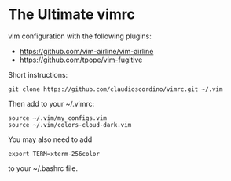 # The Ultimate vimrc

vim configuration with the following plugins:
 * https://github.com/vim-airline/vim-airline
 * https://github.com/tpope/vim-fugitive

Short instructions:

	git clone https://github.com/claudioscordino/vimrc.git ~/.vim

Then add to your ~/.vimrc:

	source ~/.vim/my_configs.vim
	source ~/.vim/colors-cloud-dark.vim

You may also need to add

	export TERM=xterm-256color

to your ~/.bashrc file.

